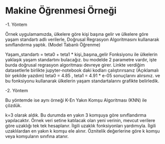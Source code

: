 # Makine Öğrenmesi Örneği
                               
-1. Yöntem

Örnek uygulamamızda, ülkelere göre kişi başına gelir ve ülkelere göre yaşam standartı adlı verilerle, Doğrusal Regrasyon Algoritmasını kullanarak sınıflandırma yaptık. (Model Tabanlı Öğrenme)

Yaşam_standartı = teta0 + teta1 * kişi_başına_gelir 
Fonksiyonu ile ülkelerin yaklaşık yaşam standartını bulacağız.
bu modelde 2 parametre vardır,
işte burda doğrusal regrasyon algoritması devreye girer.
Linkte verdiğim datasetlerle birlikte jupyter-notebook daki kodları çalıştırırsanız (Açıklamalı bir şekilde yazdım) teta0 = 4.85 , teta1 = 4.91 * e-05 sonuçlarını alırsınız. ve bu fonksiyonu kullanarak ülkelerin yaşam standartalarını grafikte belirledik.
 
-2. Yöntem

Bu yöntemde ise aynı örneği K-En Yakın Komşu Algoritması (KNN) ile çözdük.

k=3 olarak aldık. Bu durumda en yakın 3 komşuya göre sınıflandırma yapılacaktır.
Örnek veri setine katılacak olan yeni verinin, mevcut verilere göre uzaklığı tek tek hesaplanır. 
İlgili uzaklık fonksiyonları yardımıyla.
İlgili uzaklılardan en yakın k komşu ele alınır. 
Öznitelik değerlerine göre k komşu veya komşuların sınıfına 
atanır.
